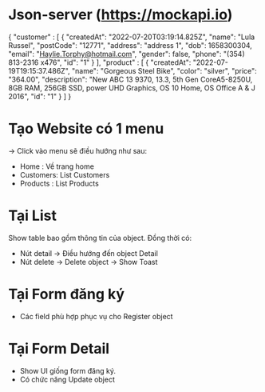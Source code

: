 # Json-server (https://mockapi.io)
 
{
    "customer" : [
        {
            "createdAt": "2022-07-20T03:19:14.825Z",
            "name": "Lula Russel",
            "postCode": "12771",
            "address": "address 1",
            "dob": 1658300304,
            "email": "Haylie.Torphy@hotmail.com",
            "gender": false,
            "phone": "(354) 813-2316 x476",
            "id": "1"
        }
    ],
    "product" : [
        {
            "createdAt": "2022-07-19T19:15:37.486Z",
            "name": "Gorgeous Steel Bike",
            "color": "silver",
            "price": "364.00",
            "description": "New ABC 13 9370, 13.3, 5th Gen CoreA5-8250U, 8GB RAM, 256GB SSD, power UHD Graphics, OS 10 Home, OS Office A & J 2016",
            "id": "1"
        }
    ]
}

# Tạo Website có 1 menu 
-> Click vào menu sẽ điều hướng như sau:
- Home : Về trang home
- Customers: List Customers
- Products : List Products

# Tại List
Show table bao gồm thông tin của object. 
Đồng thời có: 
+ Nút detail -> Điều hướng đến object Detail
+ Nút delete -> Delete object -> Show Toast

# Tại Form đăng ký
+ Các field phù hợp phục vụ cho Register object 

# Tại Form Detail
+ Show UI giống form đăng ký. 
+ Có chức năng Update object


